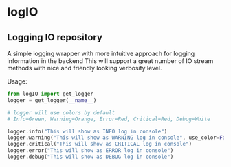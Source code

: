 # logIO 
## Logging IO repository

A simple logging wrapper with more intuitive approach for logging information in the backend
This will support a great number of IO stream methods with nice and friendly looking
verbosity level.

Usage:


```python
from logIO import get_logger    
logger = get_logger(__name__)

# logger will use colors by default
# Info=Green, Warning=Orange, Error=Red, Critical=Red, Debug=White

logger.info("This will show as INFO log in console")
logger.warning("This will show as WARNING log in console", use_color=False)  
logger.critical("This will show as CRITICAL log in console")
logger.error("This will show as ERROR log in console")
logger.debug("This will show as DEBUG log in console")

```
    
    
    
